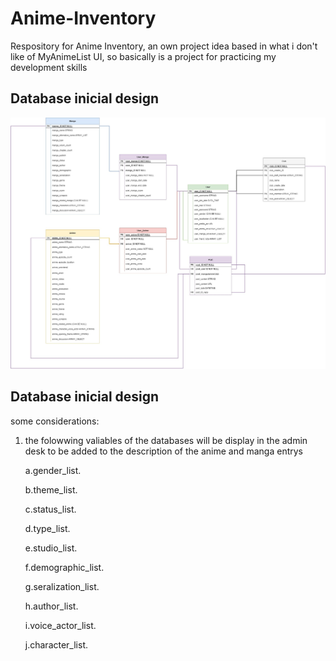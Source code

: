 # Anime-Inventory
 Respository for Anime Inventory, an own project idea based in what i don't like of MyAnimeList UI, so basically is a project for practicing my development skills

  
 ## Database inicial design
 ![My Remote Image](https://raw.githubusercontent.com/AndreaToPaz/Anime-Inventory/home/bd-image/Anime%20Inventory.jpg)
 
 
 ## Database inicial design
 
 some considerations:
 
 1. the folowwing valiables of the databases will be display in the admin desk to be added to the description of the anime and manga entrys
 
    a.gender_list.
    
    b.theme_list.
    
    c.status_list.
    
    d.type_list.
    
    e.studio_list.

    f.demographic_list.
    
    g.seralization_list.
    
    h.author_list.
    
    i.voice_actor_list.
    
    j.character_list.
    

